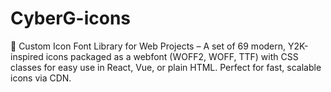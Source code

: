 # CyberG-icons
🎨 Custom Icon Font Library for Web Projects – A set of 69 modern, Y2K-inspired icons packaged as a webfont (WOFF2, WOFF, TTF) with CSS classes for easy use in React, Vue, or plain HTML. Perfect for fast, scalable icons via CDN.
